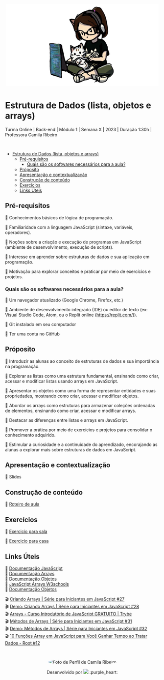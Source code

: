 <h1 align="center">
  <img src="assets/Deva.png" alt="logo deva" width="500">
</h1>

# Estrutura de Dados (lista, objetos e arrays)

Turma Online | Back-end | Módulo 1 | Semana X | 2023 | Duração 1:30h | Professora Camila Ribeiro

</br>

- [Estrutura de Dados (lista, objetos e arrays)](#estrutura-de-dados-lista-objetos-e-arrays)
  - [Pré-requisitos](#pré-requisitos)
    - [Quais são os softwares necessários para a aula?](#quais-são-os-softwares-necessários-para-a-aula)
  - [Próposito](#próposito)
  - [Apresentação e contextualização](#apresentação-e-contextualização)
  - [Construção de conteúdo](#construção-de-conteúdo)
  - [Exercícios](#exercícios)
  - [Links Úteis](#links-úteis)

## Pré-requisitos

🔸 Conhecimentos básicos de lógica de programação.

🔸 Familiaridade com a linguagem JavaScript (sintaxe, variáveis, operadores).

🔸 Noções sobre a criação e execução de programas em JavaScript (ambiente de desenvolvimento, execução de scripts).

🔸 Interesse em aprender sobre estruturas de dados e sua aplicação em programação.

🔸 Motivação para explorar conceitos e praticar por meio de exercícios e projetos.

### Quais são os softwares necessários para a aula?

🔸 Um navegador atualizado (Google Chrome, Firefox, etc.)

🔸 Ambiente de desenvolvimento integrado (IDE) ou editor de texto (ex: Visual Studio Code, Atom, ou o Replit online (https://replit.com/)).

🔸 Git instalado em seu computador

🔸 Ter uma conta no GitHub

## Próposito

🔸 Introduzir as alunas ao conceito de estruturas de dados e sua importância na programação.

🔸 Explorar as listas como uma estrutura fundamental, ensinando como criar, acessar e modificar listas usando arrays em JavaScript.

🔸 Apresentar os objetos como uma forma de representar entidades e suas propriedades, mostrando como criar, acessar e modificar objetos.

🔸 Abordar os arrays como estruturas para armazenar coleções ordenadas de elementos, ensinando como criar, acessar e modificar arrays.

🔸 Destacar as diferenças entre listas e arrays em JavaScript.

🔸 Promover a prática por meio de exercícios e projetos para consolidar o conhecimento adquirido.

🔸 Estimular a curiosidade e a continuidade do aprendizado, encorajando as alunas a explorar mais sobre estruturas de dados em JavaScript.

## Apresentação e contextualização

🔸 Slides

## Construção de conteúdo

🔸 [Roteiro de aula](https://github.com/camisarp/educaDevas-planejamento/blob/main/roteiro.md)

## Exercícios

🔸 [Exercicio para sala](https://github.com/camisarp/educaDevas-planejamento/tree/main/exercicios/para-sala)

🔸 [Exercicio para casa](https://github.com/camisarp/educaDevas-planejamento/tree/main/exercicios/para-casa)

## Links Úteis

📑 [Documentação JavaScript](https://developer.mozilla.org/pt-BR/docs/Web/JavaScript)<br>
📑 [Documentação Arrays](https://developer.mozilla.org/pt-BR/docs/Web/JavaScript/Reference/Global_Objects/Array)<br>
📑 [Documentação Objetos](https://developer.mozilla.org/pt-BR/docs/Learn/JavaScript/Objects)<br>
📑 [JavaScript Arrays W3schools](https://www.w3schools.com/js/js_arrays.asp)<br>
📑 [Documentação Objetos](https://developer.mozilla.org/pt-BR/docs/Learn/JavaScript/Objects)<br>

🎬 [Criando Arrays | Série para Iniciantes em JavaScript #27](https://www.youtube.com/watch?v=rlvD4Umw37U)<br>
🎬 [Demo: Criando Arrays | Série para Iniciantes em JavaScript #28](https://www.youtube.com/watch?v=cR0yZYJ3ePM)<br>
🎬 [Arrays - Curso Introdutório de JavaScript GRATUITO | Trybe](https://www.youtube.com/watch?v=defBuY0nLrc)<br>
🎬 [Métodos de Arrays | Série para Iniciantes em JavaScript #31](https://www.youtube.com/watch?v=Q-mHz5KxLG4)<br>
🎬 [Demo: Métodos de Arrays | Série para Iniciantes em JavaScript #32](https://www.youtube.com/watch?v=NuhV9gaJI-Y&t=295s)<br>
🎬 [10 Funções Array em JavaScript para Você Ganhar Tempo ao Tratar Dados - Root #12](https://www.youtube.com/watch?v=-f5E5Lhocuo)<br>


<br>

<p align="center">
<a>
 <img style="border-radius: 50%;" src="https://user-images.githubusercontent.com/84551213/181837816-99598bea-75fc-4ce9-893e-f90383f972d7.png" width="200px;" alt="Foto de Perfil de Camila Ribeiro"/>
 <br/>
</a>
</p>

<p align="center"> Desenvolvido por <a href="https://www.linkedin.com/in/camila-ribeiro-pinto/" target="_blank"><img src="https://img.shields.io/badge/-Camila_Ribeiro-blue?style=flat-square&logo=Linkedin&logoColor=white&link=https://www.linkedin.com/in/camila-ribeiro-pinto/" target="_blank"></a> :purple_heart: </p>

